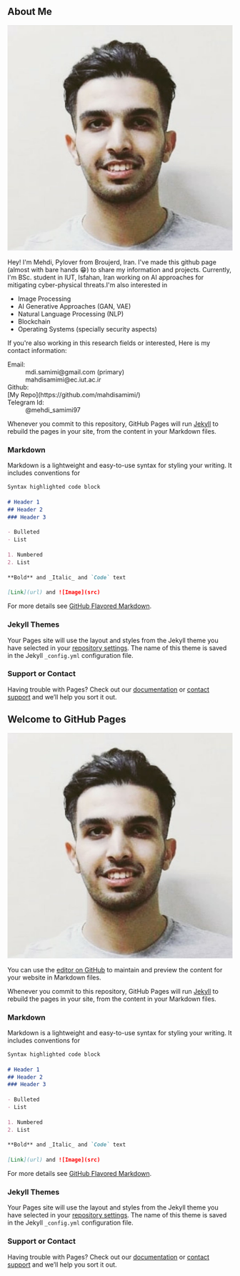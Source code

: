 ## About Me

![Image of Me](https://github.com/mahdisamimi/mahdisamimi.github.io/raw/main/assets/photo_2021-01-29_17-40-42.jpg)

Hey! I'm Mehdi, Pylover from Broujerd, Iran. I've made this github page (almost with bare hands :grin:) to share my information and projects.
Currently, I'm BSc. student in IUT, Isfahan, Iran working on AI approaches for mitigating cyber-physical threats.I'm also interested in 
  - Image Processing
  - AI Generative Approaches (GAN, VAE)
  - Natural Language Processing (NLP)
  - Blockchain
  - Operating Systems (specially security aspects)
  
If you're also working in this research fields or interested, Here is my contact information:
  <dl>
    <dt>Email:</dt> 
      <dd>mdi.samimi@gmail.com (primary)</dd>
      <dd>mahdisamimi@ec.iut.ac.ir</dd>
    <dt>Github:</dt> 
      [My Repo](https://github.com/mahdisamimi/)
    <dt>Telegram Id:</dt>
      <dd>@mehdi_samimi97</dd>
  </dl>
  

Whenever you commit to this repository, GitHub Pages will run [Jekyll](https://jekyllrb.com/) to rebuild the pages in your site, from the content in your Markdown files.

### Markdown

Markdown is a lightweight and easy-to-use syntax for styling your writing. It includes conventions for

```markdown
Syntax highlighted code block

# Header 1
## Header 2
### Header 3

- Bulleted
- List

1. Numbered
2. List

**Bold** and _Italic_ and `Code` text

[Link](url) and ![Image](src)
```

For more details see [GitHub Flavored Markdown](https://guides.github.com/features/mastering-markdown/).

### Jekyll Themes

Your Pages site will use the layout and styles from the Jekyll theme you have selected in your [repository settings](https://github.com/mahdisamimi/mahdisamimi.github.io/settings). The name of this theme is saved in the Jekyll `_config.yml` configuration file.

### Support or Contact

Having trouble with Pages? Check out our [documentation](https://docs.github.com/categories/github-pages-basics/) or [contact support](https://support.github.com/contact) and we’ll help you sort it out.

## Welcome to GitHub Pages

![Not Image of Me](https://github.com/mahdisamimi/mahdisamimi.github.io/raw/main/assets/photo_2021-01-29_17-40-42.jpg)

You can use the [editor on GitHub](https://github.com/mahdisamimi/mahdisamimi.github.io/edit/main/index.md) to maintain and preview the content for your website in Markdown files.

Whenever you commit to this repository, GitHub Pages will run [Jekyll](https://jekyllrb.com/) to rebuild the pages in your site, from the content in your Markdown files.

### Markdown

Markdown is a lightweight and easy-to-use syntax for styling your writing. It includes conventions for

```markdown
Syntax highlighted code block

# Header 1
## Header 2
### Header 3

- Bulleted
- List

1. Numbered
2. List

**Bold** and _Italic_ and `Code` text

[Link](url) and ![Image](src)
```

For more details see [GitHub Flavored Markdown](https://guides.github.com/features/mastering-markdown/).

### Jekyll Themes

Your Pages site will use the layout and styles from the Jekyll theme you have selected in your [repository settings](https://github.com/mahdisamimi/mahdisamimi.github.io/settings). The name of this theme is saved in the Jekyll `_config.yml` configuration file.

### Support or Contact

Having trouble with Pages? Check out our [documentation](https://docs.github.com/categories/github-pages-basics/) or [contact support](https://support.github.com/contact) and we’ll help you sort it out.

